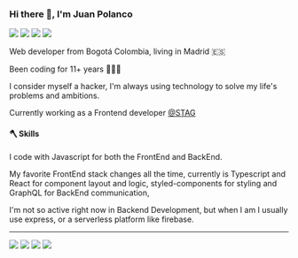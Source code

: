 ### Hi there 👋, I'm Juan Polanco

[![](https://img.shields.io/badge/-jspolancor@gmail.com-D14836?style=flat&logo=Gmail&logoColor=white)](mailto:jspolancor@gmail.com)
[![](https://img.shields.io/badge/-@jspolancor-%231DA1F2?style=flat&logo=twitter&logoColor=ffffff)](https://twitter.com/jspolancor)
[![](https://img.shields.io/badge/-@jspolancor-%23181717?style=flat&logo=github)](https://github.com/jspolancor)
[![](https://img.shields.io/badge/CV-Juan_Polanco.pdf-informational?style=flat&logo=data:image/svg%2bxml;base64,<BASE64_DATA>)](assets/Juan-Polanco-CV-2025.pdf)

Web developer from Bogotá Colombia, living in Madrid 🇪🇸

Been coding for 11+ years 👨🏽‍💻

I consider myself a hacker, I'm always using technology to solve my life's problems and ambitions.

Currently working as a Frontend developer [@STAG](https://stagsecurities.com/)

#### 🪓 Skills

I code with Javascript for both the FrontEnd and BackEnd.

My favorite FrontEnd stack changes all the time, currently is Typescript and React for component layout and logic, styled-components for styling and GraphQL for BackEnd communication,

I'm not so active right now in Backend Development, but when I am I usually use express, or a serverless platform like firebase.

<hr />

[![](https://img.shields.io/badge/-jspolancor@gmail.com-D14836?style=flat&logo=Gmail&logoColor=white)](mailto:jspolancor@gmail.com)
[![](https://img.shields.io/badge/-@jspolancor-%231DA1F2?style=flat&logo=twitter&logoColor=ffffff)](https://twitter.com/jspolancor)
[![](https://img.shields.io/badge/-@jspolancor-%23181717?style=flat&logo=github)](https://github.com/jspolancor)
[![](https://img.shields.io/badge/CV-Juan_Polanco.pdf-informational?style=flat&logo=data:image/svg%2bxml;base64,<BASE64_DATA>)](assets/Juan-Polanco-CV-2025.pdf)
